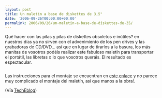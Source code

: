 ```yaml
---
layout: post
title: Un maletín a base de diskettes de 3,5"
date: '2006-09-26T00:00:00+00:00'
permalink: 2006/09/26/un-maletin-a-base-de-diskettes-de-35/
---
```

Qué hacer con las pilas y pilas de diskettes obsoletos e inútiles? en nuestros días ya no sirven con el advenimiento de los pen drives y las grabadoras de CD/DVD... así que en lugar de tirarlos a la basura, los más manitas de vosotros podéis realizar este fabuloso maletín para transportar el portátil, las libretas o lo que vosotros queráis. El resultado es espectacular.

<a href="http://photos1.blogger.com/blogger2/4553/2422/1600/floppy_bag.jpg"><img style="display:block; margin:0px auto 10px; text-align:center;cursor:pointer; cursor:hand;" src="http://photos1.blogger.com/blogger2/4553/2422/320/floppy_bag.jpg" border="0" alt="" /></a>

Las instrucciones para el montaje se encuentran en <a href="http://www.instructables.com/id/E86165FIENERIE2PV6/?ALLSTEPS">este enlace</a> y no parece muy complicado el montaje del maletín, así que manos a la obra!. 

(Vía <a href="http://www.techeblog.com/index.php/tech-gadget/diy-floppy-disk-bag">TechEblog</a>)
